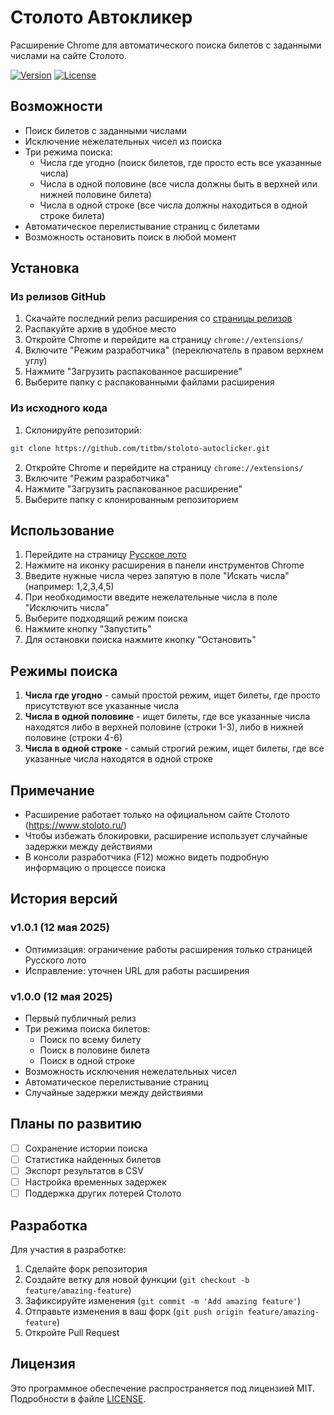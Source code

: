# Столото Автокликер

Расширение Chrome для автоматического поиска билетов с заданными числами на сайте Столото.

[![Version](https://img.shields.io/badge/version-1.0.1-blue.svg)](https://github.com/titbm/stoloto-autoclicker/releases)
[![License](https://img.shields.io/badge/license-MIT-green.svg)](LICENSE)

## Возможности

- Поиск билетов с заданными числами
- Исключение нежелательных чисел из поиска
- Три режима поиска:
  - Числа где угодно (поиск билетов, где просто есть все указанные числа)
  - Числа в одной половине (все числа должны быть в верхней или нижней половине билета)
  - Числа в одной строке (все числа должны находиться в одной строке билета)
- Автоматическое перелистывание страниц с билетами
- Возможность остановить поиск в любой момент

## Установка

### Из релизов GitHub
1. Скачайте последний релиз расширения со [страницы релизов](https://github.com/titbm/stoloto-autoclicker/releases)
2. Распакуйте архив в удобное место
3. Откройте Chrome и перейдите на страницу `chrome://extensions/`
4. Включите "Режим разработчика" (переключатель в правом верхнем углу)
5. Нажмите "Загрузить распакованное расширение"
6. Выберите папку с распакованными файлами расширения

### Из исходного кода
1. Склонируйте репозиторий:
```bash
git clone https://github.com/titbm/stoloto-autoclicker.git
```
2. Откройте Chrome и перейдите на страницу `chrome://extensions/`
3. Включите "Режим разработчика"
4. Нажмите "Загрузить распакованное расширение"
5. Выберите папку с клонированным репозиторием

## Использование

1. Перейдите на страницу [Русское лото](https://www.stoloto.ru/ruslotto/game?viewType=favorite)
2. Нажмите на иконку расширения в панели инструментов Chrome
3. Введите нужные числа через запятую в поле "Искать числа" (например: 1,2,3,4,5)
4. При необходимости введите нежелательные числа в поле "Исключить числа"
5. Выберите подходящий режим поиска
6. Нажмите кнопку "Запустить"
7. Для остановки поиска нажмите кнопку "Остановить"

## Режимы поиска

1. **Числа где угодно** - самый простой режим, ищет билеты, где просто присутствуют все указанные числа
2. **Числа в одной половине** - ищет билеты, где все указанные числа находятся либо в верхней половине (строки 1-3), либо в нижней половине (строки 4-6)
3. **Числа в одной строке** - самый строгий режим, ищет билеты, где все указанные числа находятся в одной строке

## Примечание

- Расширение работает только на официальном сайте Столото (https://www.stoloto.ru/)
- Чтобы избежать блокировки, расширение использует случайные задержки между действиями
- В консоли разработчика (F12) можно видеть подробную информацию о процессе поиска

## История версий

### v1.0.1 (12 мая 2025)
- Оптимизация: ограничение работы расширения только страницей Русского лото
- Исправление: уточнен URL для работы расширения

### v1.0.0 (12 мая 2025)
- Первый публичный релиз
- Три режима поиска билетов:
  - Поиск по всему билету
  - Поиск в половине билета
  - Поиск в одной строке
- Возможность исключения нежелательных чисел
- Автоматическое перелистывание страниц
- Случайные задержки между действиями

## Планы по развитию

- [ ] Сохранение истории поиска
- [ ] Статистика найденных билетов
- [ ] Экспорт результатов в CSV
- [ ] Настройка временных задержек
- [ ] Поддержка других лотерей Столото

## Разработка

Для участия в разработке:
1. Сделайте форк репозитория
2. Создайте ветку для новой функции (`git checkout -b feature/amazing-feature`)
3. Зафиксируйте изменения (`git commit -m 'Add amazing feature'`)
4. Отправьте изменения в ваш форк (`git push origin feature/amazing-feature`)
5. Откройте Pull Request

## Лицензия

Это программное обеспечение распространяется под лицензией MIT. Подробности в файле [LICENSE](LICENSE).
